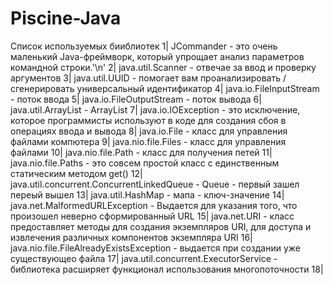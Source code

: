 # Piscine-Java
Список используемых бииблиотек
1| JCommander - это очень маленький Java-фреймворк, который упрощает анализ параметров командной строки.'\n'
2| java.util.Scanner - отвечае за ввод и проверку аргументов
3| java.util.UUID - помогает вам проанализировать / сгенерировать универсальный идентификатор
4| java.io.FileInputStream - поток ввода
5| java.io.FileOutputStream - поток вывода
6| java.util.ArrayList - ArrayList
7| java.io.IOException - это исключение, которое программисты используют в коде для создания сбоя в операциях ввода и вывода
8| java.io.File - класс для управления файлами компютера
9| java.nio.file.Files - класс для управления файлами
10| java.nio.file.Path - класс для получения петей
11| java.nio.file.Paths - это совсем простой класс с единственным статическим методом get()
12| java.util.concurrent.ConcurrentLinkedQueue - Queue - первый зашел переый вышел
13| java.util.HashMap - мапа - ключ-значение
14| java.net.MalformedURLException - Выдается для указания того, что произошел неверно сформированный URL
15| java.net.URI - класс предоставляет методы для создания экземпляров URI, для доступа и извлечения различных компонентов экземпляра URI
16| java.nio.file.FileAlreadyExistsException - выдается при создании уже существующео файла
17| java.util.concurrent.ExecutorService - библиотека расширяет функционал использования многопоточности
18|
